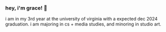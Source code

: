 ### hey, i'm grace! 👋

i am in my 3rd year at the university of virginia with a expected dec 2024 graduation. i am majoring in cs + media studies, and minoring in studio art.


<!--
**graced0/graced0** is a ✨ _special_ ✨ repository because its `README.md` (this file) appears on your GitHub profile.

Here are some ideas to get you started:

- 🔭 I’m currently working on ...
- 🌱 I’m currently learning ...
- 👯 I’m looking to collaborate on ...
- 🤔 I’m looking for help with ...
- 💬 Ask me about ...
- 📫 How to reach me: ...
- 😄 Pronouns: ...
- ⚡ Fun fact: ...
-->
